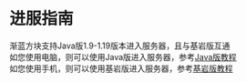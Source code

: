 # 进服指南
渐蓝方块支持Java版1.9-1.19版本进入服务器，且与基岩版互通<br>
如您使用电脑，则可以使用Java版进入服务器，参考[Java版教程](./java/)<br>
如您使用手机，则可以使用基岩版进入服务器，参考[基岩版教程](./bedrock/)